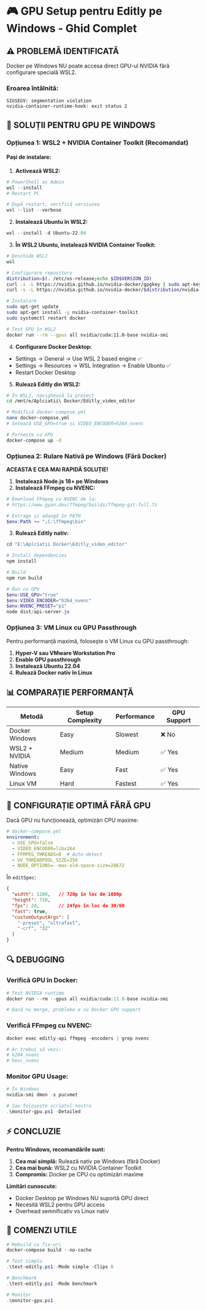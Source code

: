 # 🎮 GPU Setup pentru Editly pe Windows - Ghid Complet

## ⚠️ PROBLEMĂ IDENTIFICATĂ

Docker pe Windows NU poate accesa direct GPU-ul NVIDIA fără configurare specială WSL2.

### Eroarea întâlnită:
```
SIGSEGV: segmentation violation
nvidia-container-runtime-hook: exit status 2
```

## 🔧 SOLUȚII PENTRU GPU PE WINDOWS

### Opțiunea 1: WSL2 + NVIDIA Container Toolkit (Recomandat)

#### Pași de instalare:

1. **Activează WSL2:**
```powershell
# PowerShell as Admin
wsl --install
# Restart PC

# După restart, verifică versiunea
wsl --list --verbose
```

2. **Instalează Ubuntu în WSL2:**
```powershell
wsl --install -d Ubuntu-22.04
```

3. **În WSL2 Ubuntu, instalează NVIDIA Container Toolkit:**
```bash
# Deschide WSL2
wsl

# Configurare repository
distribution=$(. /etc/os-release;echo $ID$VERSION_ID)
curl -s -L https://nvidia.github.io/nvidia-docker/gpgkey | sudo apt-key add -
curl -s -L https://nvidia.github.io/nvidia-docker/$distribution/nvidia-docker.list | sudo tee /etc/apt/sources.list.d/nvidia-docker.list

# Instalare
sudo apt-get update
sudo apt-get install -y nvidia-container-toolkit
sudo systemctl restart docker

# Test GPU în WSL2
docker run --rm --gpus all nvidia/cuda:11.0-base nvidia-smi
```

4. **Configurare Docker Desktop:**
- Settings → General → Use WSL 2 based engine ✅
- Settings → Resources → WSL Integration → Enable Ubuntu ✅
- Restart Docker Desktop

5. **Rulează Editly din WSL2:**
```bash
# În WSL2, navighează la proiect
cd /mnt/e/Aplciatii\ Docker/Editly_video_editor

# Modifică docker-compose.yml
nano docker-compose.yml
# Setează USE_GPU=true și VIDEO_ENCODER=h264_nvenc

# Pornește cu GPU
docker-compose up -d
```

### Opțiunea 2: Rulare Nativă pe Windows (Fără Docker)

**ACEASTA E CEA MAI RAPIDĂ SOLUȚIE!**

1. **Instalează Node.js 18+ pe Windows**
2. **Instalează FFmpeg cu NVENC:**
```powershell
# Download FFmpeg cu NVENC de la:
# https://www.gyan.dev/ffmpeg/builds/ffmpeg-git-full.7z

# Extrage și adaugă în PATH
$env:Path += ";C:\ffmpeg\bin"
```

3. **Rulează Editly nativ:**
```powershell
cd "E:\Aplciatii Docker\Editly_video_editor"

# Install dependencies
npm install

# Build
npm run build

# Run cu GPU
$env:USE_GPU="true"
$env:VIDEO_ENCODER="h264_nvenc"
$env:NVENC_PRESET="p1"
node dist/api-server.js
```

### Opțiunea 3: VM Linux cu GPU Passthrough

Pentru performanță maximă, folosește o VM Linux cu GPU passthrough:

1. **Hyper-V sau VMware Workstation Pro**
2. **Enable GPU passthrough**
3. **Instalează Ubuntu 22.04**
4. **Rulează Docker nativ în Linux**

## 📊 COMPARAȚIE PERFORMANȚĂ

| Metodă | Setup Complexity | Performance | GPU Support |
|--------|-----------------|-------------|-------------|
| Docker Windows | Easy | Slowest | ❌ No |
| WSL2 + NVIDIA | Medium | Medium | ✅ Yes |
| Native Windows | Easy | Fast | ✅ Yes |
| Linux VM | Hard | Fastest | ✅ Yes |

## 🚀 CONFIGURAȚIE OPTIMĂ FĂRĂ GPU

Dacă GPU nu funcționează, optimizări CPU maxime:

```yaml
# docker-compose.yml
environment:
  - USE_GPU=false
  - VIDEO_ENCODER=libx264
  - FFMPEG_THREADS=0  # Auto-detect
  - UV_THREADPOOL_SIZE=256
  - NODE_OPTIONS=--max-old-space-size=28672
```

În `editSpec`:
```json
{
  "width": 1280,   // 720p în loc de 1080p
  "height": 720,
  "fps": 24,       // 24fps în loc de 30/60
  "fast": true,
  "customOutputArgs": [
    "-preset", "ultrafast",
    "-crf", "32"
  ]
}
```

## 🔍 DEBUGGING

### Verifică GPU în Docker:
```powershell
# Test NVIDIA runtime
docker run --rm --gpus all nvidia/cuda:11.0-base nvidia-smi

# Dacă nu merge, problema e cu Docker GPU support
```

### Verifică FFmpeg cu NVENC:
```powershell
docker exec editly-api ffmpeg -encoders | grep nvenc

# Ar trebui să vezi:
# h264_nvenc
# hevc_nvenc
```

### Monitor GPU Usage:
```powershell
# În Windows
nvidia-smi dmon -s pucvmet

# Sau folosește scriptul nostru
.\monitor-gpu.ps1 -Detailed
```

## ⚡ CONCLUZIE

**Pentru Windows, recomandările sunt:**

1. **Cea mai simplă:** Rulează nativ pe Windows (fără Docker)
2. **Cea mai bună:** WSL2 cu NVIDIA Container Toolkit
3. **Compromis:** Docker pe CPU cu optimizări maxime

**Limitări cunoscute:**
- Docker Desktop pe Windows NU suportă GPU direct
- Necesită WSL2 pentru GPU access
- Overhead semnificativ vs Linux nativ

## 📝 COMENZI UTILE

```powershell
# Rebuild cu fix-uri
docker-compose build --no-cache

# Test simplu
.\test-editly.ps1 -Mode simple -Clips 8

# Benchmark
.\test-editly.ps1 -Mode benchmark

# Monitor
.\monitor-gpu.ps1
```